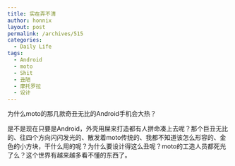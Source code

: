 ```yaml
---
title: 实在弄不清
author: honnix
layout: post
permalink: /archives/515
categories:
  - Daily Life
tags:
  - Android
  - moto
  - Shit
  - 丑陋
  - 摩托罗拉
  - 设计
---
```

为什么moto的那几款奇丑无比的Android手机会大热？

是不是现在只要是Android，外壳用屎来打造都有人拼命凑上去呢？那个巨丑无比的、往四个方向闪闪发光的、散发着moto传统的、我都不知道该怎么形容的、金色的小方块，干什么用的呢？为什么要设计得这么丑呢？moto的工造人员都死光了么？这个世界有越来越多看不懂的东西了。